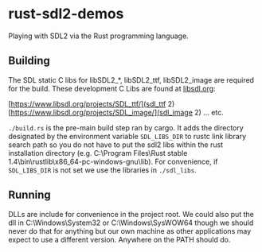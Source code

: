 
# rust-sdl2-demos

Playing with SDL2 via the Rust programming language.


## Building

The SDL static C libs for libSDL2_*, libSDL2_ttf, libSDL2_image are required for the build. 
These development C Libs are found at [libsdl.org](libsdl.org):

[https://www.libsdl.org/projects/SDL_ttf/](sdl_ttf 2)
[https://www.libsdl.org/projects/SDL_image/](sdl_image 2)
... etc.

`./build.rs` is the pre-main build step ran by cargo. It adds the directory designated by the environment variable `SDL_LIBS_DIR` to rustc link library search path so you do not have to put the sdl2 libs within the rust installation directory (e.g. C:\Program Files\Rust stable 1.4\bin\rustlib\x86_64-pc-windows-gnu\lib). For convenience, if `SDL_LIBS_DIR` is not set we use the libraries in `./sdl_libs`.

## Running 

DLLs are include for convenience in the project root.
We could also put the dll in C:\Windows\System32 or C:\Windows\SysWOW64 though we should never do that for anything but our own machine as other applications may expect to use a different version.
Anywhere on the PATH should do.
